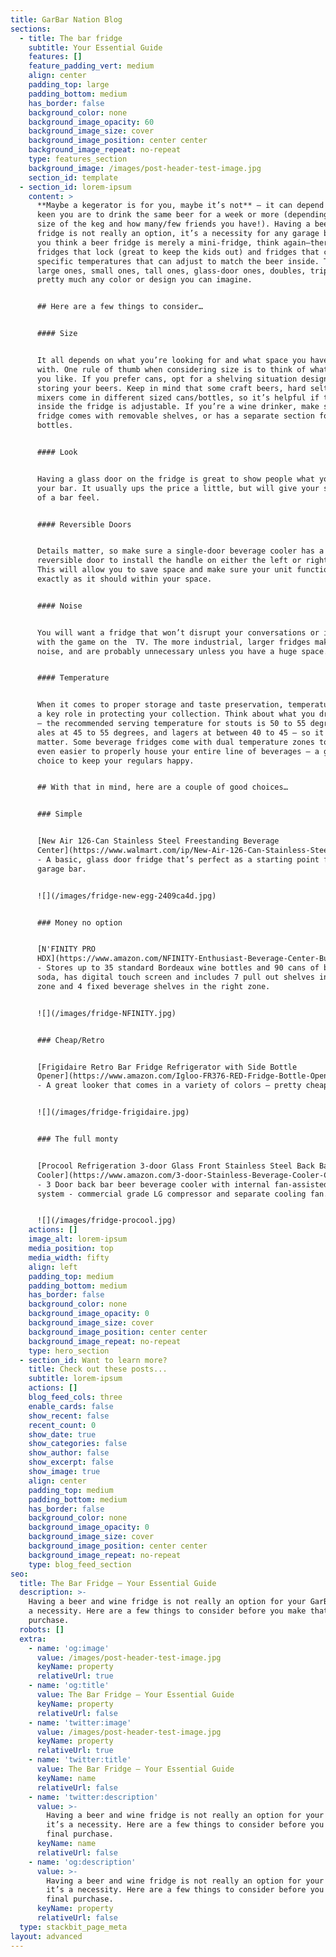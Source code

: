 ```yaml
---
title: GarBar Nation Blog
sections:
  - title: The bar fridge
    subtitle: Your Essential Guide
    features: []
    feature_padding_vert: medium
    align: center
    padding_top: large
    padding_bottom: medium
    has_border: false
    background_color: none
    background_image_opacity: 60
    background_image_size: cover
    background_image_position: center center
    background_image_repeat: no-repeat
    type: features_section
    background_image: /images/post-header-test-image.jpg
    section_id: template
  - section_id: lorem-ipsum
    content: >
      **Maybe a kegerator is for you, maybe it’s not** – it can depend on how
      keen you are to drink the same beer for a week or more (depending on the
      size of the keg and how many/few friends you have!). Having a beer/wine
      fridge is not really an option, it’s a necessity for any garage bar. If
      you think a beer fridge is merely a mini-fridge, think again—there are
      fridges that lock (great to keep the kids out) and fridges that chill to
      specific temperatures that can adjust to match the beer inside. There are
      large ones, small ones, tall ones, glass-door ones, doubles, triples and
      pretty much any color or design you can imagine.


      ## Here are a few things to consider…


      #### Size


      It all depends on what you’re looking for and what space you have to work
      with. One rule of thumb when considering size is to think of what beers
      you like. If you prefer cans, opt for a shelving situation designed for
      storing your beers. Keep in mind that some craft beers, hard seltzers and
      mixers come in different sized cans/bottles, so it’s helpful if the layout
      inside the fridge is adjustable. If you’re a wine drinker, make sure the
      fridge comes with removable shelves, or has a separate section for wine
      bottles.


      #### Look


      Having a glass door on the fridge is great to show people what you have in
      your bar. It usually ups the price a little, but will give your space more
      of a bar feel.


      #### Reversible Doors


      Details matter, so make sure a single-door beverage cooler has a
      reversible door to install the handle on either the left or right side.
      This will allow you to save space and make sure your unit functions
      exactly as it should within your space.


      #### Noise


      You will want a fridge that won’t disrupt your conversations or interfere
      with the game on the  TV. The more industrial, larger fridges make more
      noise, and are probably unnecessary unless you have a huge space.


      #### Temperature


      When it comes to proper storage and taste preservation, temperature plays
      a key role in protecting your collection. Think about what you drink most
      – the recommended serving temperature for stouts is 50 to 55 degrees, pale
      ales at 45 to 55 degrees, and lagers at between 40 to 45 – so it does
      matter. Some beverage fridges come with dual temperature zones to make it
      even easier to properly house your entire line of beverages – a good
      choice to keep your regulars happy.


      ## With that in mind, here are a couple of good choices…


      ### Simple


      [New Air 126-Can Stainless Steel Freestanding Beverage
      Center](https://www.walmart.com/ip/New-Air-126-Can-Stainless-Steel-Freestanding-Beverage-Center/23164018)
      - A basic, glass door fridge that’s perfect as a starting point for a
      garage bar.


      ![](/images/fridge-new-egg-2409ca4d.jpg)


      ### Money no option


      [N'FINITY PRO
      HDX](https://www.amazon.com/NFINITY-Enthusiast-Beverage-Center-Built/dp/B01DUFIO7M/ref=sr\_1\_1?crid=29ES2T4RD6BKX\&dchild=1\&keywords=n%27finity+pro+hdx+24\&qid=1619029513\&sprefix=N%27FINITY+PRO+HDX%2Cappliances%2C164\&sr=8-1)
      - Stores up to 35 standard Bordeaux wine bottles and 90 cans of beer or
      soda, has digital touch screen and includes 7 pull out shelves in the left
      zone and 4 fixed beverage shelves in the right zone.


      ![](/images/fridge-NFINITY.jpg)


      ### Cheap/Retro


      [Frigidaire Retro Bar Fridge Refrigerator with Side Bottle
      Opener](https://www.amazon.com/Igloo-FR376-RED-Fridge-Bottle-Opener/dp/B019RF0FV2/ref=sr\_1\_1?dchild=1\&keywords=Frigidaire+Retro+Bar+Fridge+Refrigerator+with+Side+Bottle+Opener\&qid=1619029457\&s=appliances\&sr=1-1)
      - A great looker that comes in a variety of colors – pretty cheap too.


      ![](/images/fridge-frigidaire.jpg)


      ### The full monty


      [Procool Refrigeration 3-door Glass Front Stainless Steel Back Bar
      Cooler](https://www.amazon.com/3-door-Stainless-Beverage-Cooler-Counter/dp/B012CBOZUU/ref=sr\_1\_22?\_encoding=UTF8\&c=ts\&dchild=1\&keywords=Beverage+Refrigerators\&qid=1619030220\&refinements=p\_72%3A2661618011\&rnid=2661617011\&s=appliances\&sr=1-22\&ts_id=2686328011)
      - 3 Door back bar beer beverage cooler with internal fan-assisted cooling
      system - commercial grade LG compressor and separate cooling fan.


      ![](/images/fridge-procool.jpg)
    actions: []
    image_alt: lorem-ipsum
    media_position: top
    media_width: fifty
    align: left
    padding_top: medium
    padding_bottom: medium
    has_border: false
    background_color: none
    background_image_opacity: 0
    background_image_size: cover
    background_image_position: center center
    background_image_repeat: no-repeat
    type: hero_section
  - section_id: Want to learn more?
    title: Check out these posts...
    subtitle: lorem-ipsum
    actions: []
    blog_feed_cols: three
    enable_cards: false
    show_recent: false
    recent_count: 0
    show_date: true
    show_categories: false
    show_author: false
    show_excerpt: false
    show_image: true
    align: center
    padding_top: medium
    padding_bottom: medium
    has_border: false
    background_color: none
    background_image_opacity: 0
    background_image_size: cover
    background_image_position: center center
    background_image_repeat: no-repeat
    type: blog_feed_section
seo:
  title: The Bar Fridge – Your Essential Guide
  description: >-
    Having a beer and wine fridge is not really an option for your GarBar, it’s
    a necessity. Here are a few things to consider before you make that final
    purchase.
  robots: []
  extra:
    - name: 'og:image'
      value: /images/post-header-test-image.jpg
      keyName: property
      relativeUrl: true
    - name: 'og:title'
      value: The Bar Fridge – Your Essential Guide
      keyName: property
      relativeUrl: false
    - name: 'twitter:image'
      value: /images/post-header-test-image.jpg
      keyName: property
      relativeUrl: true
    - name: 'twitter:title'
      value: The Bar Fridge – Your Essential Guide
      keyName: name
      relativeUrl: false
    - name: 'twitter:description'
      value: >-
        Having a beer and wine fridge is not really an option for your GarBar,
        it’s a necessity. Here are a few things to consider before you make that
        final purchase.
      keyName: name
      relativeUrl: false
    - name: 'og:description'
      value: >-
        Having a beer and wine fridge is not really an option for your GarBar,
        it’s a necessity. Here are a few things to consider before you make that
        final purchase.
      keyName: property
      relativeUrl: false
  type: stackbit_page_meta
layout: advanced
---
```

